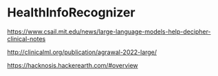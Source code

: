 # HealthInfoRecognizer

https://www.csail.mit.edu/news/large-language-models-help-decipher-clinical-notes

http://clinicalml.org/publication/agrawal-2022-large/

https://hacknosis.hackerearth.com/#overview
